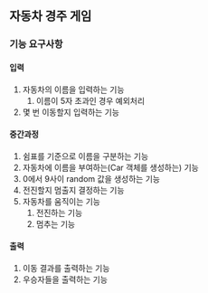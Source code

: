 ## 자동차 경주 게임

### 기능 요구사항

#### 입력
1. 자동차의 이름을 입력하는 기능
    1. 이름이 5자 초과인 경우 예외처리
1. 몇 번 이동할지 입력하는 기능

#### 중간과정 
1. 쉼표를 기준으로 이름을 구분하는 기능
1. 자동차에 이름을 부여하는(Car 객체를 생성하는) 기능
1. 0에서 9사이 random 값을 생성하는 기능
1. 전진할지 멈출지 결정하는 기능
1. 자동차를 움직이는 기능
    1. 전진하는 기능
    1. 멈추는 기능
        
#### 출력
1. 이동 결과를 출력하는 기능
1. 우승자들을 출력하는 기능